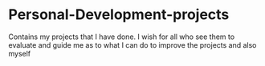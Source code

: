 # Personal-Development-projects
Contains my projects that I have done. I wish for all who see them to evaluate and guide me as to what I can do to improve the projects and also myself
